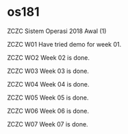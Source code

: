 # os181
ZCZC Sistem Operasi 2018 Awal (1)

ZCZC W01 Have tried demo for week 01.

ZCZC WO2 Week 02 is done.

ZCZC W03 Week 03 is done.

ZCZC W04 Week 04 is done.

ZCZC W05 Week 05 is done.

ZCZC W06 Week 06 is done.

ZCZC W07 Week 07 is done.
